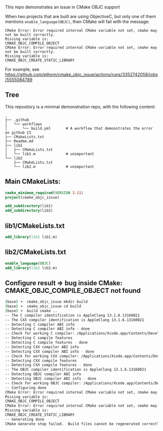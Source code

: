 This repo demonstrates an issue in CMake OBJC support

When two projects that are built are using ObjectiveC, but only one of them mentions `enable_language(OBJC)`, 
then CMake will fail with the message:

````
CMake Error: Error required internal CMake variable not set, cmake may not be built correctly.
Missing variable is:
CMAKE_OBJC_COMPILE_OBJECT
CMake Error: Error required internal CMake variable not set, cmake may not be built correctly.
Missing variable is:
CMAKE_OBJC_CREATE_STATIC_LIBRARY
````

For example, see https://github.com/pthom/cmake_objc_issue/actions/runs/3352742058/jobs/5555084789


## Tree
This repository is a minimal demonstration repo, with the following content:

````
.
├── .github
│   └── workflows
│       └── build.yml       # A workflow that demonstrates the error on github CI
├── CMakeLists.txt
├── Readme.md
├── lib1
│   ├── CMakeLists.txt
│   └── lib1.m              # unimportant
└── lib2
    ├── CMakeLists.txt
    └── lib2.m              # unimportant
````

## Main CMakeLists:
````cmake
cmake_minimum_required(VERSION 3.11)
project(cmake_objc_issue)

add_subdirectory(lib1)
add_subdirectory(lib2)
````

## lib1/CMakeLists.txt

````cmake
add_library(lib1 lib1.m)
````

## lib2/CMakeLists.txt

````cmake
enable_language(OBJC)
add_library(lib2 lib2.m)
````

## Configure result => bug inside CMake: CMAKE_OBJC_COMPILE_OBJECT not found

````bash
(base) ➜  cmake_objc_issue mkdir build
(base) ➜  cmake_objc_issue cd build
(base) ➜  build cmake ..
-- The C compiler identification is AppleClang 13.1.6.13160021
-- The CXX compiler identification is AppleClang 13.1.6.13160021
-- Detecting C compiler ABI info
-- Detecting C compiler ABI info - done
-- Check for working C compiler: /Applications/Xcode.app/Contents/Developer/Toolchains/XcodeDefault.xctoolchain/usr/bin/cc - skipped
-- Detecting C compile features
-- Detecting C compile features - done
-- Detecting CXX compiler ABI info
-- Detecting CXX compiler ABI info - done
-- Check for working CXX compiler: /Applications/Xcode.app/Contents/Developer/Toolchains/XcodeDefault.xctoolchain/usr/bin/c++ - skipped
-- Detecting CXX compile features
-- Detecting CXX compile features - done
-- The OBJC compiler identification is AppleClang 13.1.6.13160021
-- Detecting OBJC compiler ABI info
-- Detecting OBJC compiler ABI info - done
-- Check for working OBJC compiler: /Applications/Xcode.app/Contents/Developer/Toolchains/XcodeDefault.xctoolchain/usr/bin/cc - skipped
-- Configuring done
CMake Error: Error required internal CMake variable not set, cmake may not be built correctly.
Missing variable is:
CMAKE_OBJC_COMPILE_OBJECT
CMake Error: Error required internal CMake variable not set, cmake may not be built correctly.
Missing variable is:
CMAKE_OBJC_CREATE_STATIC_LIBRARY
-- Generating done
CMake Generate step failed.  Build files cannot be regenerated correctly.
````